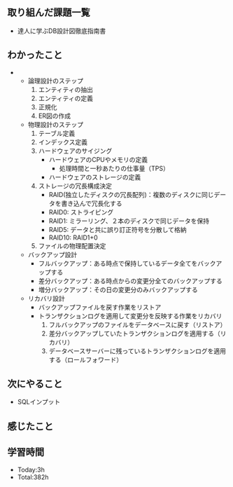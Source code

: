 ## 取り組んだ課題一覧
- 達人に学ぶDB設計図徹底指南書
## わかったこと
- * 論理設計のステップ
    1. エンティティの抽出
    1. エンティティの定義
    1. 正規化
    1. ER図の作成
  * 物理設計のステップ
    1. テーブル定義
    1. インデックス定義
    1. ハードウェアのサイジング 
       * ハードウェアのCPUやメモリの定義
         * 処理時間と一秒あたりの仕事量（TPS）
       * ハードウェアのストレージの定義
    1. ストレージの冗長構成決定
       * RAID(独立したディスクの冗長配列)：複数のディスクに同じデータを書き込んで冗長化する
       * RAID0: ストライピング
       * RAID1: ミラーリング、２本のディスクで同じデータを保持
       * RAID5: データと共に誤り訂正符号を分散して格納
       * RAID10:  RAID1+0
    1. ファイルの物理配置決定
  * バックアップ設計
    * フルバックアップ：ある時点で保持しているデータ全てをバックアップする
    * 差分バックアップ：ある時点からの変更分全てのバックアップする
    * 増分バックアップ：その日の変更分のみバックアップする
  * リカバリ設計
    * バックアップファイルを戻す作業をリストア
    * トランザクションログを適用して変更分を反映する作業をリカバリ
      1. フルバックアップのファイルをデータベースに戻す（リストア）
      1. 差分バックアップしていたトランザクションログを適用する（リカバリ）
      1. データベースサーバーに残っているトランザクションログを適用する（ロールフォワード）
## 次にやること
- SQLインプット
## 感じたこと

  
## 学習時間
- Today:3h
- Total:382h

